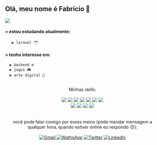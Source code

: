 ## Olá, meu nome é Fabrício 👾

<div style="display: flex;">
       <img src="https://i.pinimg.com/originals/8d/fc/61/8dfc61f7385699490966086385dd164f.gif">
</div>

#### > estou estudando atualmente:
       ▶ laravel 🗂️
       
#### > tenho interesse em:
      ▶ backend ⚙️
      ▶ jogos 🎮
      ▶ arte digital 🎨

<br>
<div align='center'>
       <a align='center'>Minhas skills:</a><br><br>
       <img src="https://img.shields.io/badge/C%23-239120?style=for-the-badge&logo=c-sharp&logoColor=white">
       <img src="https://img.shields.io/badge/.NET-5C2D91?style=for-the-badge&logo=.net&logoColor=white">
       <img src="https://img.shields.io/badge/PHP-777BB4?style=for-the-badge&logo=php&logoColor=white">
       <img src="https://img.shields.io/badge/MySQL-00000F?style=for-the-badge&logo=mysql&logoColor=white">
       <img src="https://img.shields.io/badge/SQLite-07405E?style=for-the-badge&logo=sqlite&logoColor=white">
       <img src="https://img.shields.io/badge/Python-14354C?style=for-the-badge&logo=python&logoColor=white">
       <img src="https://img.shields.io/badge/Flask-000000?style=for-the-badge&logo=flask&logoColor=white">
       <br>
       <img src="https://img.shields.io/badge/HTML5-E34F26?style=for-the-badge&logo=html5&logoColor=white">
       <img src="https://img.shields.io/badge/CSS3-1572B6?style=for-the-badge&logo=css3&logoColor=white">
       <img src="https://img.shields.io/badge/JavaScript-323330?style=for-the-badge&logo=javascript&logoColor=F7DF1E">
       <img src="https://img.shields.io/badge/Bootstrap-563D7C?style=for-the-badge&logo=bootstrap&logoColor=white">
</div>
<br>
<div align="center"> 
  <br>
  <a>você pode falar comigo por esses meios (pode mandar mensagem a qualquer hora, quando estiver online eu respondo 🙃):</a>
  <br>
  <br>
  <a href = "mailto:fabriciofl.dev@gmail.com"><img src="https://img.shields.io/badge/Gmail-D14836?style=for-the-badge&logo=gmail&logoColor=white" target="_blank" title="Gmail">     </a>
  <a href="http://wa.me/5599996448863"><img src="https://img.shields.io/badge/WhatsApp-25D366?style=for-the-badge&logo=whatsapp&logoColor=white" target="_blank" title='WathsApp'></a>
  <a href="https://twitter.com/Dev_Fabriciofl"><img src="https://img.shields.io/badge/Twitter-1DA1F2?style=for-the-badge&logo=twitter&logoColor=white" target="_blank" title='Twitter'></a>
  <a href="https://www.linkedin.com/in/fabricio-freitas-lima/" target="_blank"><img src="https://img.shields.io/badge/-LinkedIn-%230077B5?style=for-the-badge&logo=linkedin&logoColor=white" target="_blank" title="LinkedIn"></a>  
</div>
